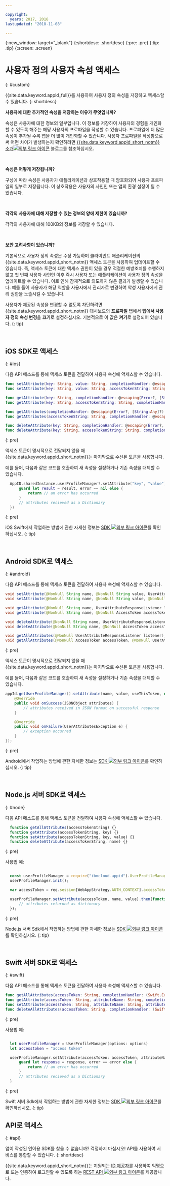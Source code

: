 ```yaml
---

copyright:
  years: 2017, 2018
lastupdated: "2018-11-08"

---
```


{:new_window: target="_blank"}
{:shortdesc: .shortdesc}
{:pre: .pre}
{:tip: .tip}
{:screen: .screen}

# 사용자 정의 사용자 속성 액세스
{: #custom}

{{site.data.keyword.appid_full}}를 사용하여 사용자 정의 속성을 저장하고 액세스할 수 있습니다.
{: shortdesc}

**사용자에 대한 추가적인 속성을 저장하는 이유가 무엇입니까?**

속성은 사용자에 대한 정보의 일부입니다. 이 정보를 저장하여 사용자의 경험을 개인화할 수 있도록 해주는 해당 사용자의 프로파일을 작성할 수 있습니다. 프로파일에 더 많은 속성이 추가될 수록 앱을 더 많이 개인화할 수 있습니다. 사용자 프로파일을 작성함으로써 어떤 차이가 발생하는지 확인하려면 <a href="https://www.ibm.com/blogs/bluemix/2017/03/introducing-ibm-bluemix-app-id-authentication-profiles-service-app-developers/" target="_blank">{{site.data.keyword.appid_short_notm}} 소개<img src="../../icons/launch-glyph.svg" alt="외부 링크 아이콘"></a> 블로그를 참조하십시오.

</br>

**속성은 어떻게 저장됩니까?**

구성에 따라 속성은 사용자가 애플리케이션과 상호작용할 때 암호화되어 사용자 프로파일의 일부로 저장됩니다. 이 상호작용은 사용자의 사인인 또는 앱의 환경 설정이 될 수 있습니다.

</br>

**각각의 사용자에 대해 저장할 수 있는 정보의 양에 제한이 있습니까?**

각각의 사용자에 대해 100KB의 정보를 저장할 수 있습니다.

</br>

**보안 고려사항이 있습니까?**

기본적으로 사용자 정의 속성은 수정 가능하며 클라이언트 애플리케이션의 {{site.data.keyword.appid_short_notm}} 액세스 토큰을 사용하여 업데이트할 수 있습니다. 즉, 액세스 토큰에 대한 액세스 권한이 있을 경우 적절한 예방조치를 수행하지 않고 첫 번째 사용자 사인인 이후 즉시 사용자 또는 애플리케이션이 사용자 정의 속성을 업데이트할 수 있습니다. 이로 인해 잠재적으로 의도하지 않은 결과가 발생할 수 있습니다. 예를 들어 사용자가 해당 역할을 사용자에서 관리자로 변경하여 악성 사용자에게 관리 권한을 노출시킬 수 있습니다.

사용자가 제공된 속성을 변경할 수 없도록 차단하려면 {{site.data.keyword.appid_short_notm}} 대시보드의 **프로파일** 탭에서 **앱에서 사용자 정의 속성 변경**을 **끄기**로 설정하십시오. 기본적으로 이 값은 **켜기**로 설정되어 있습니다.
{: tip}

</br>


## iOS SDK로 액세스
{: #ios}

 다음 API 메소드를 통해 액세스 토큰을 전달하여 사용자 속성에 액세스할 수 있습니다.

  ```swift
  func setAttribute(key: String, value: String, completionHandler: @escaping(Error?, [String:Any]?) -> Void)
  func setAttribute(key: String, value: String, accessTokenString: String, completionHandler: @escaping(Error?, [String:Any]?) -> Void)

  func getAttribute(key: String, completionHandler: @escaping(Error?, [String:Any]?) -> Void)
  func getAttribute(key: String, accessTokenString: String, completionHandler: @escaping(Error?, [String:Any]?) -> Void)

  func getAttributes(completionHandler: @escaping(Error?, [String:Any]?) -> Void)
  func getAttributes(accessTokenString: String, completionHandler: @escaping(Error?, [String:Any]?) -> Void)

  func deleteAttribute(key: String, completionHandler: @escaping(Error?, [String:Any]?) -> Void)
  func deleteAttribute(key: String, accessTokenString: String, completionHandler: @escaping(Error?, [String:Any]?) -> Void)
  ```
  {: pre}

액세스 토큰이 명시적으로 전달되지 않을 때 {{site.data.keyword.appid_short_notm}}는 마지막으로 수신된 토큰을 사용합니다.

예를 들어, 다음과 같은 코드를 호출하여 새 속성을 설정하거나 기존 속성을 대체할 수 있습니다.

  ```swift
	AppID.sharedInstance.userProfileManager?.setAttribute("key", "value") { (error, result) in
		guard let result = result, error == nil else {
	  		return // an error has occurred
		}
		// attributes recieved as a Dictionary
	})
  ```
  {: pre}

iOS Swift에서 작업하는 방법에 관한 자세한 정보는 <a href="https://github.com/ibm-cloud-security/appid-clientsdk-swift" target="_blank">SDK <img src="../../icons/launch-glyph.svg" alt="외부 링크 아이콘"></a>를 확인하십시오.
{: tip}

</br>


## Android SDK로 액세스
{: #android}

다음 API 메소드를 통해 액세스 토큰을 전달하여 사용자 속성에 액세스할 수 있습니다.

```java
void setAttribute(@NonNull String name, @NonNull String value, UserAttributeResponseListener listener);
void setAttribute(@NonNull String name, @NonNull String value, @NonNull AccessToken accessToken, UserAttributeResponseListener listener);

void getAttribute(@NonNull String name, UserAttributeResponseListener listener);
void getAttribute(@NonNull String name, @NonNull AccessToken accessToken, UserAttributeResponseListener listener);

void deleteAttribute(@NonNull String name, UserAttributeResponseListener listener);
void deleteAttribute(@NonNull String name, @NonNull AccessToken accessToken, UserAttributeResponseListener listener);

void getAllAttributes(@NonNull UserAttributeResponseListener listener);
void getAllAttributes(@NonNull AccessToken accessToken, @NonNull UserAttributeResponseListener listener);
```
{: pre}

액세스 토큰이 명시적으로 전달되지 않을 때 {{site.data.keyword.appid_short_notm}}는 마지막으로 수신된 토큰을 사용합니다.

예를 들어, 다음과 같은 코드를 호출하여 새 속성을 설정하거나 기존 속성을 대체할 수 있습니다.

```java
appId.getUserProfileManager().setAttribute(name, value, useThisToken, new UserProfileResponseListener() {
	@Override
	public void onSuccess(JSONObject attributes) {
		// attributes received in JSON format on successful response
	}

	@Override
	public void onFailure(UserAttributesException e) {
		// exception occurred
	}
});
```
{: pre}

Android에서 작업하는 방법에 관한 자세한 정보는 <a href="https://github.com/ibm-cloud-security/appid-clientsdk-android" target="_blank">SDK <img src="../../icons/launch-glyph.svg" alt="외부 링크 아이콘"></a>를 확인하십시오.
{: tip}

</br>

## Node.js 서버 SDK로 액세스
{: #node}

다음 API 메소드를 통해 액세스 토큰을 전달하여 사용자 속성에 액세스할 수 있습니다.

  ```javascript
	function getAllAttributes(accessTokenString) {}
	function getAttribute(accessTokenString, key) {}
	function setAttribute(accessTokenString, key, value) {}
	function deleteAttribute(accessTokenString, name) {}
  ```
  {: pre}

  사용법 예:

  ```javascript

	const userProfileManager = require("ibmcloud-appid").UserProfileManager;
	userProfileManager.init();

	var accessToken = req.session[WebAppStrategy.AUTH_CONTEXT].accessToken;

	userProfileManager.setAttribute(accessToken, name, value).then(function (attributes) {
		// attributes returned as dictionary
	});
  ```
  {: pre}

Node.js 서버 Sdk에서 작업하는 방법에 관한 자세한 정보는 <a href="https://github.com/ibm-cloud-security/appid-serversdk-nodejs" target="_blank">SDK <img src="../../icons/launch-glyph.svg" alt="외부 링크 아이콘"></a>를 확인하십시오.
{: tip}

</br>

## Swift 서버 SDK로 액세스
{: #swift}

다음 API 메소드를 통해 액세스 토큰을 전달하여 사용자 속성에 액세스할 수 있습니다.

  ```swift
  func getAllAttributes(accessToken: String, completionHandler: (Swift.Error?, [String: Any]?) -> Void)
  func getAttribute(accessToken: String, attributeName: String, completionHandler: (Swift.Error?, [String: Any]?) -> Void)
  func setAttribute(accessToken: String, attributeName: String, attributeValue : "abc", completionHandler: (Swift.Error?, [String: Any]?) -> Void)
  func deleteAllAttributes(accessToken: String, completionHandler: (Swift.Error?, [String: Any]?) -> Void)
  ```
  {: pre}

  사용법 예:

  ```swift

	let userProfileManager = UserProfileManager(options: options)
	let accesstoken = "access token"

	userProfileManager.setAttribute(accessToken: accessToken, attributeName: "name", attributeValue : "abc") { (error, response) in
		guard let response = response, error == error else {
			return // an error has occurred
		}
		// attributes recieved as a Dictionary
	}
  ```

  {: pre}

Swift 서버 Sdk에서 작업하는 방법에 관한 자세한 정보는 <a href="https://github.com/ibm-cloud-security/appid-serversdk-swift" target="_blank">SDK <img src="../../icons/launch-glyph.svg" alt="외부 링크 아이콘"></a>를 확인하십시오.
{: tip}


## API로 액세스
{: #api}

앱이 작성된 언어용 SDK를 찾을 수 없습니까? 걱정하지 마십시오! API를 사용하여 서비스를 통합할 수 있습니다.
{: shortdesc}

{{site.data.keyword.appid_short_notm}}는 지원되는 [ID 제공자](/docs/services/appid/manageidp.html)를 사용하여 익명으로 또는 인증하여 로그인할 수 있도록 하는 <a href="https://appid-profiles.ng.bluemix.net/swagger-ui/index.html#/Attributes" target="_blank">REST API <img src="../../icons/launch-glyph.svg" alt="외부 링크 아이콘"></a>를 제공합니다.
